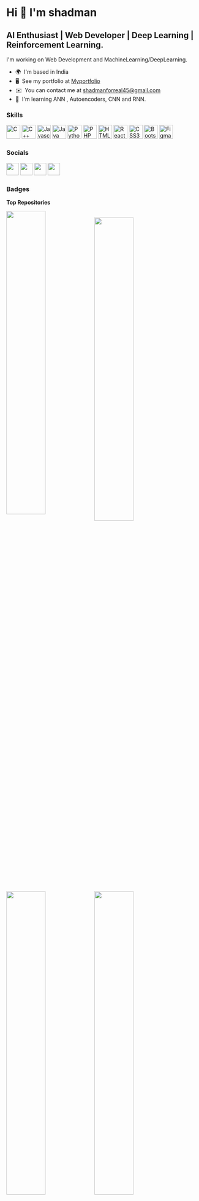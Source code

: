 Hi 👋 I'm shadman
========================

AI Enthusiast | Web Developer | Deep Learning | Reinforcement Learning.
-------------

I'm working on Web Development and MachineLearning/DeepLearning.

* 🌍  I'm based in India
* 🖥️  See my portfolio at [Myportfolio](https://shadmanforreal45.wixsite.com/shady4real)
* ✉️  You can contact me at [shadmanforreal45@gmail.com](mailto:shadmanforreal45@gmail.com)
* 🧠  I'm learning ANN , Autoencoders, CNN and RNN.

### Skills

<p align="left">
<a href="https://docs.microsoft.com/en-us/cpp/?view=msvc-170" target="_blank" rel="noreferrer"><img src="https://raw.githubusercontent.com/danielcranney/readme-generator/main/public/icons/skills/c-colored.svg" width="36" height="36" alt="C" /></a>
<a href="https://docs.microsoft.com/en-us/cpp/?view=msvc-170" target="_blank" rel="noreferrer"><img src="https://raw.githubusercontent.com/danielcranney/readme-generator/main/public/icons/skills/cplusplus-colored.svg" width="36" height="36" alt="C++" /></a>
<a href="https://developer.mozilla.org/en-US/docs/Web/JavaScript" target="_blank" rel="noreferrer"><img src="https://raw.githubusercontent.com/danielcranney/readme-generator/main/public/icons/skills/javascript-colored.svg" width="36" height="36" alt="Javascript" /></a>
<a href="https://www.oracle.com/java/" target="_blank" rel="noreferrer"><img src="https://raw.githubusercontent.com/danielcranney/readme-generator/main/public/icons/skills/java-colored.svg" width="36" height="36" alt="Java" /></a>
<a href="https://www.python.org/" target="_blank" rel="noreferrer"><img src="https://raw.githubusercontent.com/danielcranney/readme-generator/main/public/icons/skills/python-colored.svg" width="36" height="36" alt="Python" /></a>
<a href="https://www.php.net/" target="_blank" rel="noreferrer"><img src="https://raw.githubusercontent.com/danielcranney/readme-generator/main/public/icons/skills/php-colored.svg" width="36" height="36" alt="PHP" /></a>
<a href="https://developer.mozilla.org/en-US/docs/Glossary/HTML5" target="_blank" rel="noreferrer"><img src="https://raw.githubusercontent.com/danielcranney/readme-generator/main/public/icons/skills/html5-colored.svg" width="36" height="36" alt="HTML5" /></a>
<a href="https://reactjs.org/" target="_blank" rel="noreferrer"><img src="https://raw.githubusercontent.com/danielcranney/readme-generator/main/public/icons/skills/react-colored.svg" width="36" height="36" alt="React" /></a>
<a href="https://www.w3.org/TR/CSS/#css" target="_blank" rel="noreferrer"><img src="https://raw.githubusercontent.com/danielcranney/readme-generator/main/public/icons/skills/css3-colored.svg" width="36" height="36" alt="CSS3" /></a>
<a href="https://getbootstrap.com/" target="_blank" rel="noreferrer"><img src="https://raw.githubusercontent.com/danielcranney/readme-generator/main/public/icons/skills/bootstrap-colored.svg" width="36" height="36" alt="Bootstrap" /></a>
<a href="https://www.figma.com/" target="_blank" rel="noreferrer"><img src="https://raw.githubusercontent.com/danielcranney/readme-generator/main/public/icons/skills/figma-colored.svg" width="36" height="36" alt="Figma" /></a>
</p>


### Socials

<p align="left"> <a href="https://www.dev.to/shady4real" target="_blank" rel="noreferrer"><img src="https://raw.githubusercontent.com/danielcranney/readme-generator/main/public/icons/socials/devdotto.svg" width="32" height="32" /></a> <a href="https://www.github.com/shady4real" target="_blank" rel="noreferrer"><img src="https://raw.githubusercontent.com/danielcranney/readme-generator/main/public/icons/socials/github.svg" width="32" height="32" /></a> <a href="http://www.instagram.com/shady__4real" target="_blank" rel="noreferrer"><img src="https://raw.githubusercontent.com/danielcranney/readme-generator/main/public/icons/socials/instagram.svg" width="32" height="32" /></a> <a href="https://www.linkedin.com/in/shadman-shaikh-7b6523191/" target="_blank" rel="noreferrer"><img src="https://raw.githubusercontent.com/danielcranney/readme-generator/main/public/icons/socials/linkedin.svg" width="32" height="32" /></a></p>

### Badges

<b>Top Repositories</b>

<div width="100%" align="center"><a href="https://github.com/shady4real/BankDeparture-Prediction-Model" align="left"><img align="left" width="45%" src="https://github-readme-stats.vercel.app/api/pin/?username=shady4real&repo=BankDeparture-Prediction-Model&title_color=0891b2&text_color=ffffff&icon_color=0891b2&bg_color=1c1917&hide_border=true&locale=en" /></a></div>
<br/>

<div width="100%" align="center"><a href="https://github.com/shady4real/fraud-detection-system" align="left"><img align="left" width="45%" src="https://github-readme-stats.vercel.app/api/pin/?username=shady4real&repo=fraud-detection-system&title_color=0891b2&text_color=ffffff&icon_color=0891b2&bg_color=1c1917&hide_border=true&locale=en" /></a></div>
<br/>




<div width="100%" align="center"><a href="https://github.com/shady4real/Animalpredictionusingcnn" align="left"><img align="left" width="45%" src="https://github-readme-stats.vercel.app/api/pin/?username=shady4real&repo=Animalpredictionusingcnn&title_color=0891b2&text_color=ffffff&icon_color=0891b2&bg_color=1c1917&hide_border=true&locale=en" /></a></div>
<br/>

<div width="100%" align="center"><a href="https://github.com/shady4real/pdfcoverter" align="left"><img align="left" width="45%" src="https://github-readme-stats.vercel.app/api/pin/?username=shady4real&repo=pdfcoverter&title_color=0891b2&text_color=ffffff&icon_color=0891b2&bg_color=1c1917&hide_border=true&locale=en" /></a></div>
<br/>

<div width="100%" align="center"><a href="https://github.com/shady4real/sub_pdf_finder" align="left"><img align="left" width="45%" src="https://github-readme-stats.vercel.app/api/pin/?username=shady4real&repo=sub_pdf_finder&title_color=0891b2&text_color=ffffff&icon_color=0891b2&bg_color=1c1917&hide_border=true&locale=en" /></a></div><br />

<div width="100%" align="center"><a href="https://github.com/shady4real/Data_leakage_detection_system" align="left"><img align="left" width="45%" src="https://github-readme-stats.vercel.app/api/pin/?username=shady4real&repo=Data_leakage_detection_system&title_color=0891b2&text_color=ffffff&icon_color=0891b2&bg_color=1c1917&hide_border=true&locale=en" /></a></div>

